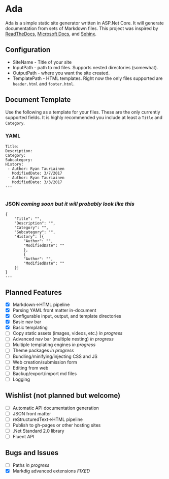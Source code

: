 # Ada

Ada is a simple static site generator written in ASP.Net Core. It will generate documentation from sets of Markdown files. This project was inspired by [ReadTheDocs](https://readthedocs.org), [Microsoft Docs](https://docs.microsoft.com), and [Sphinx](http://www.sphinx-doc.org/).

## Configuration

* SiteName - Title of your site
* InputPath - path to md files. Supports nested directories (somewhat).
* OutputPath - where you want the site created.
* TemplatePath - HTML templates. Right now the only files supported are `header.html` and `footer.html`.

## Document Template

Use the following as a template for your files. These are the only currently supported fields. It is highly recommended you include at least a `Title` and `Category`.

### YAML
```
Title: 
Description:
Category: 
Subcategory: 
History:
 - Author: Ryan Tauriainen
   ModifiedDate: 3/7/2017
 - Author: Ryan Tauriainen
   ModifiedDate: 3/3/2017
---


```

### JSON *coming soon but it will probably look like this*

```
{
	"Title": "",
	"Description": "",
	"Category": "",
	"Subcategory": "",
	"History": [{
		"Author": "",
		"ModifiedDate": ""
		},
		{
		"Author": "",
		"ModifiedDate": ""
	}]
}
---

```

## Planned Features

- [x] Markdown->HTML pipeline
- [x] Parsing YAML front matter in-document
- [x] Configurable input, output, and template directories
- [x] Basic nav bar
- [x] Basic templating
- [ ] Copy static assets (images, videos, etc.) *in progress*
- [ ] Advanced nav bar (multiple nesting) *in progress*
- [ ] Multiple templating engines *in progress*
- [ ] Theme packages *in progress*
- [ ] Bundling/minifying/injecting CSS and JS
- [ ] Web creation/submission form
- [ ] Editing from web
- [ ] Backup/export/import md files
- [ ] Logging

## Wishlist (not planned but welcome)

- [ ] Automatic API documentation generation
- [ ] JSON front matter
- [ ] reStructuredText->HTML pipeline
- [ ] Publish to gh-pages or other hosting sites
- [ ] .Net Standard 2.0 library
- [ ] Fluent API

## Bugs and Issues

- [ ] Paths *in progress*
- [x] Markdig advanced extensions *FIXED*